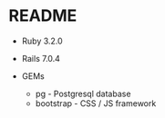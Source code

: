 # README

* Ruby 3.2.0

* Rails 7.0.4

* GEMs
  * pg - Postgresql database
  * bootstrap - CSS / JS framework